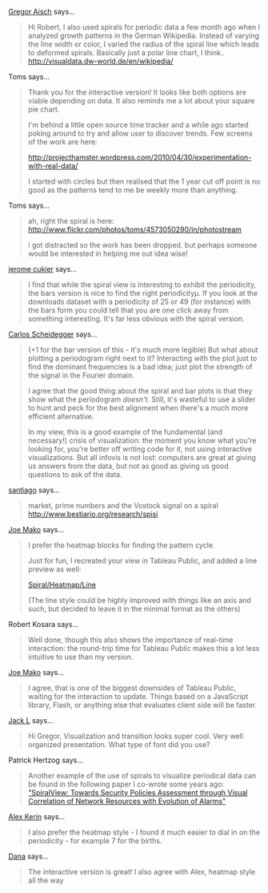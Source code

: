<a href="http://driven-by-data.net" rel="nofollow noopener" target="_blank">Gregor Aisch</a> says…
>	Hi Robert,
>	I also used spirals for periodic data a few month ago when I analyzed growth patterns in the German Wikipedia. Instead of varying the line width or color, I varied the radius of the spiral line which leads to deformed spirals. Basically just a polar line chart, I think.. http://visualdata.dw-world.de/en/wikipedia/ 

Toms says…
>	Thank you for the interactive version! It looks like both options are viable depending on data. It also reminds me a lot about your square pie chart.
>	
>	I'm behind a little open source time tracker and a while ago started poking around to try and allow user to discover trends.
>	Few screens of the work are here:
>	
>	http://projecthamster.wordpress.com/2010/04/30/experimentation-with-real-data/
>	
>	I started with circles but then realised that the 1 year cut off point is no good as the patterns tend to me be weekly more than anything.
>	
>	

Toms says…
>	ah, right the spiral is here: 
>	http://www.flickr.com/photos/toms/4573050290/in/photostream
>	
>	i got distracted so the work has been dropped. but perhaps someone would be interested in helping me out idea wise!

<a href="http://jeromecukier.net" rel="nofollow noopener" target="_blank">jerome cukier</a> says…
>	I find that while the spiral view is interesting to exhibit the periodicity, the bars version is nice to find the right periodicityµ. If you look at the downloads dataset with a periodicity of 25 or 49 (for instance) with the bars form you could tell that you are one click away from something interesting. It's far less obvious with the spiral version. 

<a href="http://cscheid.net" rel="nofollow noopener" target="_blank">Carlos Scheidegger</a> says…
>	(+1 for the bar version of this - it's much more legible) But what about plotting a periodogram right next to it? Interacting with the plot just to find the dominant frequencies is a bad idea; just plot the strength of the signal in the Fourier domain.
>	
>	I agree that the good thing about the spiral and bar plots is that they show what the periodogram _doesn't_. Still, it's wasteful to use a slider to hunt and peck for the best alignment when there's a much more efficient alternative.
>	
>	In my view, this is a good example of the fundamental (and necessary!) crisis of visualization: the moment you know what you're looking for, you're better off writing code for it, not using interactive visualizations. But all infovis is not lost: computers are great at giving us answers from the data, but not as good as giving us good questions to ask of the data.

<a href="http://bestiario.org" rel="nofollow noopener" target="_blank">santiago</a> says…
>	market, prime numbers and the Vostock signal on a spiral http://www.bestiario.org/research/spisi

<a href="http://gplus.to/joemako" rel="nofollow noopener" target="_blank">Joe Mako</a> says…
>	I prefer the heatmap blocks for finding the pattern cycle.
>	
>	Just for fun, I recreated your view in Tableau Public, and added a line preview as well:
>	
>	<a href="http://public.tableausoftware.com/views/SpiralHeatmap/Dashboard">Spiral/Heatmap/Line</a>
>	
>	(The line style could be highly improved with things like an axis and such, but decided to leave it in the minimal format as the others)

Robert Kosara says…
>	Well done, though this also shows the importance of real-time interaction: the round-trip time for Tableau Public makes this a lot less intuitive to use than my version.

<a href="http://gplus.to/joemako" rel="nofollow noopener" target="_blank">Joe Mako</a> says…
>	I agree, that is one of the biggest downsides of Tableau Public, waiting for the interaction to update. Things based on a JavaScript library, Flash, or anything else that evaluates client side will be faster.

<a href="http://www.pdviz.com" rel="nofollow noopener" target="_blank">Jack L</a> says…
>	Hi Gregor, Visualization and transition looks super cool. Very well organized presentation. 
>	What type of font did you use?

Patrick Hertzog says…
>	Another example of the use of spirals to visualize periodical data can be found in the following paper I co-wrote some years ago:  <a href="http://ieeexplore.ieee.org:80/xpl/freeabs_all.jsp?reload=true&arnumber=4389007">"SpiralView: Towards Security Policies Assessment through Visual Correlation of Network Resources with Evolution of Alarms"</a>

<a href="http://www.datadrivenconsulting.com" rel="nofollow noopener" target="_blank">Alex Kerin</a> says…
>	I also prefer the heatmap style - I found it much easier to dial in on the periodicity - for example 7 for the births.

<a href="http://www.onr.com" rel="nofollow noopener" target="_blank">Dana</a> says…
>	The interactive version is great! I also agree with Alex, heatmap style all the way
